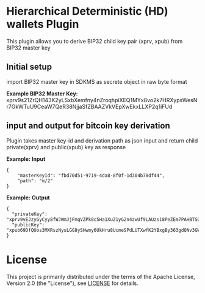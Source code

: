 # Hierarchical Deterministic (HD) wallets Plugin
This plugin allows you to derive BIP32 child key pair (xprv, xpub) from BIP32 master key
## Initial setup
import BIP32 master key in SDKMS as secrete object in raw byte format

**Example BIP32 Master Key:** xprv9s21ZrQH143K2yLSxbXemfny4nZroqhpiXEQ1MYx8vo2k7HRXypsWesNr7GkWTuU9CeaW7QeR38NjjaSfZBAAZVkVEpXwEkxLLXP2q1iFUd

## input and output for bitcoin key derivation
Plugin takes master key-id and derivation path as json input and return child private(xprv) and public(xpub) key as response

**Example: Input**
```
{
	"masterKeyId": "fbd70d51-9719-4da8-8f0f-1d304b78df44",
	"path": "m/2"
}
```
**Example: Output**
```
{
  "privateKey": "xprv9vEJzyGyCyy8fWJWmJjFmqVZPk8c5Ha1XuZ1yG2n4zwUf9LAUzsi8PeZEm7PAHBTSQsie6r8pdUm7nkGYUDuJomTNX3mSgbxxvLC9hhfCtM",
  "publicKey": "xpub69DfQUos3MXRszNysLGG8ySHwmy6UkHru8UcmeSPdLUTXwfK2YBxgBy363gdQNv3GWJVbPmFPUhAyWLuECCZgpVAcqLptqXvCNxu6qZHZTw"
}
```

# License

This project is primarily distributed under the terms of the Apache License, Version 2.0 (the "License"), see [LICENSE](./LICENSE) for details.

